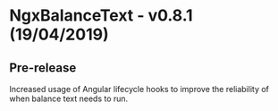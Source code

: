 # NgxBalanceText - v0.8.1 (19/04/2019)

## Pre-release

Increased usage of Angular lifecycle hooks to improve the reliability of when balance text needs to run.
